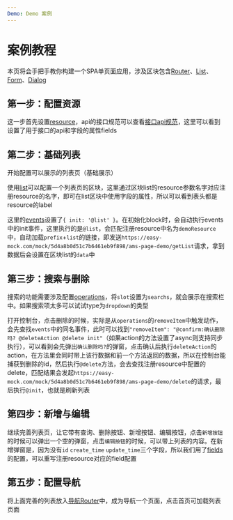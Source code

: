 ```yaml
---
Demo: Demo 案例
---
```

# 案例教程

本页将会手把手教你构建一个SPA单页面应用，涉及区块包含[Router](/block/router.html#/)、[List](/block/list.html)、[Form](/block/form.html)、[Dialog](/block/dialog.html)

## 第一步：配置资源

这一步首先设置[resource](/api/resource.html)，api的接口规范可以查看[接口api规范](/api/api.html#通用数据结构)，这里可以看到设置了用于接口的api和字段的属性fields

<ClientOnly>
<try-demo-spa-demo blockName="demoResource"/>
</ClientOnly>

## 第二步：基础列表

开始配置可以展示的列表页（基础展示）

使用[list](/block/list.html)可以配置一个列表页的区块，这里通过区块list的resource参数名字对应注册resource的名字，即可在list区块中使用字段的属性，所以可以看到表头都是resource的label

这里的[events](/api/action.html)设置了`{ init: '@list' }`。在初始化block时，会自动执行events中的init事件，这里执行的是`@list`，会匹配注册resource中名为`demoResource`中，自动加载`prefix`+`list`的链接，即发送`https://easy-mock.com/mock/5d4a8b0d51c7b6461eb9f898/ams-page-demo/getList`请求，拿到数据后会设置在区块list的`data`中

<ClientOnly>
<try-demo-spa-demo blockName="demoBlock1"/>
</ClientOnly>

## 第三步：搜索与删除

搜索的功能需要涉及配置[operations](/api.html#operations)，将`slot`设置为`searchs`，就会展示在搜索栏中。如果搜索项太多可以试试type为`dropdown`的类型

打开控制台，点击删除的时候，实际是从`operations`的`removeItem`中触发动作，会先查找`events`中的同名事件，此时可以找到`"removeItem": "@confirm:确认删除吗? @deleteAction @delete init"`（如果action的方法设置了async则支持同步执行），可以看到会先弹出`确认删除吗?`的弹窗，点击确认后执行`deleteAction`的action，在方法里会同时带上该行数据和前一个方法返回的数据，所以在控制台能捕获到删除的id，然后执行`@delete`方法，会去查找注册resource中配置的delete，匹配结果会发起`https://easy-mock.com/mock/5d4a8b0d51c7b6461eb9f898/ams-page-demo/delete`的请求，最后执行`@init`，也就是刷新列表

<ClientOnly>
<try-demo-spa-demo blockName="demoBlock2"/>
</ClientOnly>

## 第四步：新增与编辑

继续完善列表页，让它带有查询、删除按钮、新增按钮、编辑按钮，点击`新增按钮`的时候可以弹出一个空的弹窗，点击`编辑按钮`的时候，可以带上列表的内容。在新增弹窗是，因为没有`id` `create_time` `update_time`三个字段，所以我们用了[fields](/block/api.html#fields)的配置，可以重写注册resource对应的field配置

<ClientOnly>
<try-demo-spa-demo blockName="demoBlock3"/>
</ClientOnly>

## 第五步：配置导航

将上面完善的列表放入[导航Router](/block/router.html#/)中，成为导航一个页面，点击首页可加载列表页面

<ClientOnly>
<try-demo-spa-demo blockName="demoBlock4"/>
</ClientOnly>